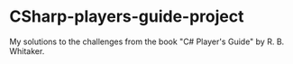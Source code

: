 # CSharp-players-guide-project
My solutions to the challenges from the book "C# Player's Guide" by R. B. Whitaker.
